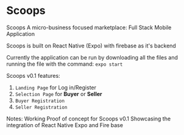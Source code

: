 # Scoops
Scoops 
A micro-business focused marketplace: Full Stack Mobile Application

Scoops is built on React Native (Expo) with firebase as it's backend

Currently the application can be run by downloading all the files and running the file with the command:
`expo start`

Scoops v0.1
features:
1. `Landing Page` for Log in/Register
2. `Selection Page` for **Buyer** or **Seller**
3. `Buyer Registration`
4. `Seller Registration`

Notes: Working Proof of concept for Scoops v0.1
Showcasing the integration of React Native Expo and Fire base

